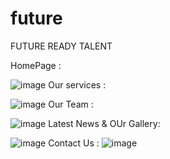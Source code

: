 # future
FUTURE READY TALENT

HomePage :

![image](https://user-images.githubusercontent.com/79292977/175273820-e72fb750-c741-4b54-8ed2-16a28daea317.png)
Our services :

![image](https://user-images.githubusercontent.com/79292977/175273926-ee960d6b-9ee0-46fe-9206-1af0981b06ae.png)
Our Team : 

![image](https://user-images.githubusercontent.com/79292977/175273907-242ae9c4-5d61-4e9e-b4ca-aa6d39ad69c0.png)
Latest News & OUr Gallery:

![image](https://user-images.githubusercontent.com/79292977/175273906-96039f5a-1049-4f24-af22-5f147b5d48cf.png)
Contact Us :
![image](https://user-images.githubusercontent.com/79292977/175273960-56cd95fa-b8fd-428d-a766-34dcaf60260a.png)
